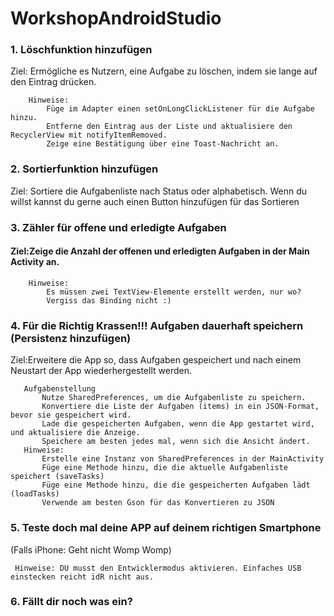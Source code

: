 # WorkshopAndroidStudio

### **1. Löschfunktion hinzufügen**

   Ziel:
   Ermögliche es Nutzern, eine Aufgabe zu löschen, indem sie lange auf den Eintrag drücken.

        Hinweise:
            Füge im Adapter einen setOnLongClickListener für die Aufgabe hinzu.
            Entferne den Eintrag aus der Liste und aktualisiere den RecyclerView mit notifyItemRemoved.
            Zeige eine Bestätigung über eine Toast-Nachricht an.

### **2. Sortierfunktion hinzufügen**

   Ziel:
   Sortiere die Aufgabenliste nach Status oder alphabetisch. 
   Wenn du willst kannst du gerne auch einen Button hinzufügen für das Sortieren



### **3. Zähler für offene und erledigte Aufgaben** 

####    Ziel:Zeige die Anzahl der offenen und erledigten Aufgaben in der Main Activity an.
   
        Hinweise:
            Es müssen zwei TextView-Elemente erstellt werden, nur wo? 
            Vergiss das Binding nicht :)


### **4. Für die Richtig Krassen!!! Aufgaben dauerhaft speichern (Persistenz hinzufügen)**
   Ziel:Erweitere die App so, dass Aufgaben gespeichert und nach einem Neustart der App wiederhergestellt werden.

       Aufgabenstellung
           Nutze SharedPreferences, um die Aufgabenliste zu speichern.
           Konvertiere die Liste der Aufgaben (items) in ein JSON-Format, bevor sie gespeichert wird.
           Lade die gespeicherten Aufgaben, wenn die App gestartet wird, und aktualisiere die Anzeige.
           Speichere am besten jedes mal, wenn sich die Ansicht ändert.
       Hinweise:
           Erstelle eine Instanz von SharedPreferences in der MainActivity
           Füge eine Methode hinzu, die die aktuelle Aufgabenliste speichert (saveTasks)
           Füge eine Methode hinzu, die die gespeicherten Aufgaben lädt (loadTasks)
           Verwende am besten Gson für das Konvertieren zu JSON

### **5. Teste doch mal deine APP auf deinem richtigen Smartphone**

   (Falls iPhone: Geht nicht Womp Womp)

  ` Hinweise:
        DU musst den Entwicklermodus aktivieren.
        Einfaches USB einstecken reicht idR nicht aus.`
  
### 6. Fällt dir noch was ein? 